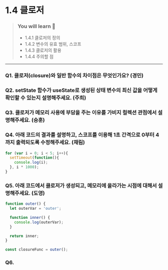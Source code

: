 # 1.4 클로저

> ### You will learn 🤔
>- 1.4.1 클로저의 정의
>- 1.4.2 변수의 유효 범위, 스코프
>- 1.4.3 클로저의 활용
>- 1.4.4 주의할 점

---

### Q1. 클로저(closure)와 일반 함수의 차이점은 무엇인가요? (경민)
### Q2. setState 함수가 useState로 생성된 상태 변수의 최신 값을 어떻게 확인할 수 있는지 설명해주세요. (주희)
### Q3. 클로저가 메모리 사용에 부담을 주는 이유를 가비지 컬렉션 관점에서 설명해주세요. (승훈)
### Q4. 아래 코드의 결과를 설명하고, 스코프를 이용해 1초 간격으로 0부터 4까지 출력되도록 수정해주세요. (채림)
```javascript
for (var i = 0; i < 5; i++){
  setTimeout(function(){
    console.log(i);
  }, i * 1000);
}
```
### Q5. 아래 코드에서 클로저가 생성되고, 메모리에 올라가는 시점에 대해서 설명해주세요. (도영)
``` javascript
function outer() {
  let outerVar = 'outer';

  function inner() {
    console.log(outerVar);
  }

  return inner;
}

const closureFunc = outer();

```
### Q6. 
